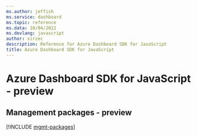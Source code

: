 ```yaml
---
ms.author: jeffish
ms.service: dashboard
ms.topic: reference
ms.data: 10/04/2022
ms.devlang: javascript
author: xirzec
description: Reference for Azure Dashboard SDK for JavaScript
title: Azure Dashboard SDK for JavaScript
---
```

# Azure Dashboard SDK for JavaScript - preview

## Management packages - preview
[!INCLUDE [mgmt-packages](dashboard-mgmt-index.md)]